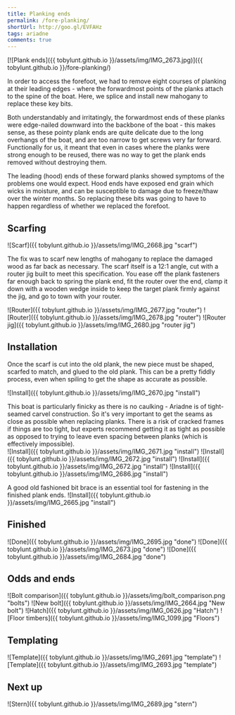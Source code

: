 ```yaml
---
title: Planking ends
permalink: /fore-planking/
shortUrl: http://goo.gl/EVFAHz
tags: ariadne
comments: true
---
```


[![Plank ends]({{ tobylunt.github.io }}/assets/img/IMG_2673.jpg)]({{ tobylunt.github.io }}/fore-planking/)

In order to access the forefoot, we had to remove eight courses of
planking at their leading edges - where the forwardmost points of the
planks attach to the spine of the boat. Here, we splice and install
new mahogany to replace these key bits.

<!--more-->

Both understandably and irritatingly, the forwardmost ends of these
planks were edge-nailed downward into the backbone of the boat - this
makes sense, as these pointy plank ends are quite delicate due to the
long overhangs of the boat, and are too narrow to get screws very far
forward. Functionally for us, it meant that even in cases where the
planks were strong enough to be reused, there was no way to get the
plank ends removed without destroying them.

The leading (hood) ends of these forward planks showed symptoms of the
problems one would expect. Hood ends have exposed end grain which
wicks in moisture, and can be susceptible to damage due to freeze/thaw
over the winter months. So replacing these bits was going to have to
happen regardless of whether we replaced the forefoot.

## Scarfing
![Scarf]({{ tobylunt.github.io }}/assets/img/IMG_2668.jpg "scarf")

The fix was to scarf new lengths of mahogany to replace the damaged
wood as far back as necessary. The scarf itself is a 12:1 angle, cut
with a router jig built to meet this specification. You ease off the
plank fasteners far enough back to spring the plank end, fit the
router over the end, clamp it down with a wooden wedge inside to keep
the target plank firmly against the jig, and go to town with your
router.   

![Router]({{ tobylunt.github.io }}/assets/img/IMG_2677.jpg "router")
![Router]({{ tobylunt.github.io }}/assets/img/IMG_2678.jpg "router")
![Router jig]({{ tobylunt.github.io }}/assets/img/IMG_2680.jpg "router jig")

## Installation
Once the scarf is cut into the old plank, the new piece must be
shaped, scarfed to match, and glued to the old plank. This can be a
pretty fiddly process, even when spiling to get the shape as accurate
as possible.   

![Install]({{ tobylunt.github.io }}/assets/img/IMG_2670.jpg "install")

This boat is particularly finicky as there is no caulking - Ariadne is
of tight-seamed carvel construction. So it's very important to get the
seams as close as possible when replacing planks. There is a risk of
cracked frames if things are too tight, but experts recommend getting
it as tight as possible as opposed to trying to leave even spacing
between planks (which is effectively impossible).   
![Install]({{ tobylunt.github.io }}/assets/img/IMG_2671.jpg "install")
![Install]({{ tobylunt.github.io }}/assets/img/IMG_2672.jpg "install")
![Install]({{ tobylunt.github.io }}/assets/img/IMG_2672.jpg "install")
![Install]({{ tobylunt.github.io }}/assets/img/IMG_2686.jpg "install")

A good old fashioned bit brace is an essential tool for fastening in
the finished plank ends.
![Install]({{ tobylunt.github.io }}/assets/img/IMG_2665.jpg "install")

## Finished
![Done]({{ tobylunt.github.io }}/assets/img/IMG_2695.jpg "done")
![Done]({{ tobylunt.github.io }}/assets/img/IMG_2673.jpg "done")
![Done]({{ tobylunt.github.io }}/assets/img/IMG_2684.jpg "done")

## Odds and ends
![Bolt comparison]({{ tobylunt.github.io }}/assets/img/bolt_comparison.png "bolts")
![New bolt]({{ tobylunt.github.io }}/assets/img/IMG_2664.jpg "New bolt")
![Hatch]({{ tobylunt.github.io }}/assets/img/IMG_0626.jpg "Hatch")
![Floor timbers]({{ tobylunt.github.io }}/assets/img/IMG_1099.jpg "Floors")

## Templating
![Template]({{ tobylunt.github.io }}/assets/img/IMG_2691.jpg "template")
![Template]({{ tobylunt.github.io }}/assets/img/IMG_2693.jpg "template")

## Next up
![Stern]({{ tobylunt.github.io }}/assets/img/IMG_2689.jpg "stern")
